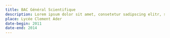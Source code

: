 ```yaml
---
title: BAC Général Scientifique
description: Lorem ipsum dolor sit amet, consetetur sadipscing elitr, sed diam nonumy eirmod tempor invidunt ut
place: Lycée Clement Ader
date-begin: 2011
date-end: 2014
---
```

